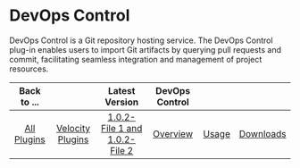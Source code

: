 
# DevOps Control

DevOps Control is a Git repository hosting service. The DevOps Control plug-in enables users to import Git artifacts by querying pull requests and commit, facilitating seamless integration and management of project resources. 

|Back to ...||Latest Version|DevOps Control |||
| :---: | :---: | :---: | :---: | :---: | :---: |
|[All Plugins](../../index.md)|[Velocity Plugins](../README.md)|[1.0.2-File 1 ](https://raw.githubusercontent.com/UrbanCode/IBM-UCV-PLUGINS/main/files/ucv-ext-control/ucv-ext-control%3A1.0.2.tar.7z.001)[and 1.0.2-File 2](https://raw.githubusercontent.com/UrbanCode/IBM-UCV-PLUGINS/main/files/ucv-ext-control/ucv-ext-control%3A1.0.2.tar.7z.002)|[Overview](overview.md)|[Usage](usage.md)|[Downloads](downloads.md)|